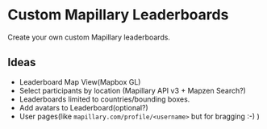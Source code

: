 # Custom Mapillary Leaderboards

Create your own custom Mapillary leaderboards.

## Ideas

 - Leaderboard Map View(Mapbox GL)
 - Select participants by location (Mapillary API v3 + Mapzen Search?)
 - Leaderboards limited to countries/bounding boxes.
 - Add avatars to Leaderboard(optional?)
 - User pages(like `mapillary.com/profile/<username>` but for bragging :-) )
